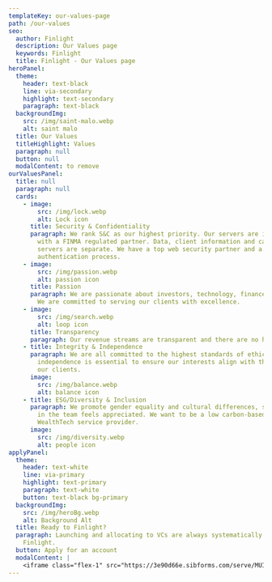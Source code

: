 ```yaml
---
templateKey: our-values-page
path: /our-values
seo:
  author: Finlight
  description: Our Values page
  keywords: Finlight
  title: Finlight - Our Values page
heroPanel:
  theme:
    header: text-black
    line: via-secondary
    highlight: text-secondary
    paragraph: text-black
  backgroundImg:
    src: /img/saint-malo.webp
    alt: saint malo
  title: Our Values
  titleHighlight: Values
  paragraph: null
  button: null
  modalContent: to remove
ourValuesPanel:
  title: null
  paragraph: null
  cards:
    - image:
        src: /img/lock.webp
        alt: Lock icon
      title: Security & Confidentiality
      paragraph: We rank S&C as our highest priority. Our servers are in Switzerland,
        with a FINMA regulated partner. Data, client information and calculation
        servers are separate. We have a top web security partner and a 2 form
        authentication process.
    - image:
        src: /img/passion.webp
        alt: passion icon
      title: Passion
      paragraph: We are passionate about investors, technology, finance and education.
        We are committed to serving our clients with excellence.
    - image:
        src: /img/search.webp
        alt: loop icon
      title: Transparency
      paragraph: Our revenue streams are transparent and there are no hidden fees.
    - title: Integrity & Independence
      paragraph: We are all committed to the highest standards of ethics. We believe
        independence is essential to ensure our interests align with those of
        our clients.
      image:
        src: /img/balance.webp
        alt: balance icon
    - title: ESG/Diversity & Inclusion
      paragraph: We promote gender equality and cultural differences, so that everyone
        in the team feels appreciated. We want to be a low carbon-based
        WealthTech service provider.
      image:
        src: /img/diversity.webp
        alt: people icon
applyPanel:
  theme:
    header: text-white
    line: via-primary
    highlight: text-primary
    paragraph: text-white
    button: text-black bg-primary
  backgroundImg:
    src: /img/heroBg.webp
    alt: Background Alt
  title: Ready to Finlight?
  paragraph: Launching and allocating to VCs are always systematically better with
    Finlight.
  button: Apply for an account
  modalContent: |
    <iframe class="flex-1" src="https://3e90d66e.sibforms.com/serve/MUIEALhoHxVnTM1H9JJqd6TPwGxR_UsqD9fJy8WuY2kapZZdGB-CUbaSpxfP37EPmOfpbutdgEyX6Qen7KXz6JZcmzvAFmXbPmfH4NrmHlDLukN4i_ugZS7eCC8mqiqqkyNcgSRbv7sOvy8tJUx4G1d4bS6qLDJPzvTylL9IIg6UWPvRC16_QozEtPfUP_QJeSVggAAuCTyZg7Qf" frameborder="0" scrolling="auto" allowfullscreen style="display: block;margin-left: auto;margin-right: auto;max-width: 100%;"></iframe>
---
```

